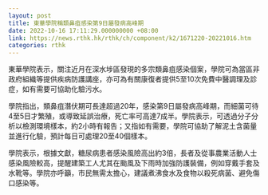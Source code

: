 ```yaml
---
layout: post
title: 東華學院稱類鼻疽感染第9日屬發病高峰期
date: 2022-10-16 17:11:29.000000000 +08:00
link: https://news.rthk.hk/rthk/ch/component/k2/1671220-20221016.htm
categories: rthk
---
```


東華學院表示，關注近月在深水埗區發現的多宗類鼻疽感染個案，學院可為當區非政府組織等提供疾病防護講座，亦可為有關康復者提供5至10次免費中醫調理及診症，如有需要可協助化驗污水。

學院指出，類鼻疽潛伏期可長達超過20年，感染第9日屬發病高峰期，而細菌可待4至5日才繁殖，或導致延誤治療，死亡率可高達7成半。學院表示，可透過分子分析以檢測環境樣本，約2小時有報告；又指如有需要，學院可協助了解泥土含菌量並進行化驗，預計每日可處理20至40個樣本。

學院表示，根據文獻，糖尿病患者感染風險高出約3倍，長者及從事農業活動人士感染風險較高，提醒建築工人尤其在颱風及下雨時加強防護裝備，例如穿戴手套及水靴等。學院亦呼籲，市民無需太擔心，建議煮沸食水及食物以殺死病菌、避免傷口感染等。

